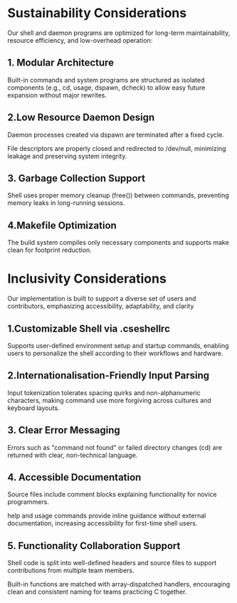  
# Sustainability Considerations 
Our shell and daemon programs are optimized for long-term maintainability, resource efficiency, and low-overhead operation:

## 1. Modular Architecture
Built-in commands and system programs are structured as isolated components (e.g., cd, usage, dspawn, dcheck) to allow easy future expansion without major rewrites.

## 2.Low Resource Daemon Design

Daemon processes created via dspawn are terminated after a fixed cycle.

File descriptors are properly closed and redirected to /dev/null, minimizing leakage and preserving system integrity.

## 3. Garbage Collection Support

Shell uses proper memory cleanup (free()) between commands, preventing memory leaks in long-running sessions.

## 4.Makefile Optimization

The build system compiles only necessary components and supports make clean for footprint reduction.

 # Inclusivity Considerations
Our implementation is built to support a diverse set of users and contributors, emphasizing accessibility, adaptability, and clarity

## 1.Customizable Shell via .cseshellrc

Supports user-defined environment setup and startup commands, enabling users to personalize the shell according to their workflows and hardware.

## 2.Internationalisation-Friendly Input Parsing

Input tokenization tolerates spacing quirks and non-alphanumeric characters, making command use more forgiving across cultures and keyboard layouts.

## 3. Clear  Error Messaging

Errors such as "command not found" or failed directory changes (cd) are returned with clear, non-technical language.

## 4. Accessible Documentation

Source files include comment blocks explaining functionality for novice programmers.

help and usage commands provide inline guidance without external documentation, increasing accessibility for first-time shell users.

## 5. Functionality Collaboration Support

Shell code is split into well-defined headers and source files to support contributions from multiple team members.

Built-in functions are matched with array-dispatched handlers, encouraging clean and consistent naming for teams practicing C together.


